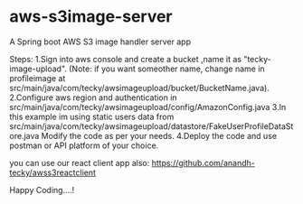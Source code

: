 # aws-s3image-server
A Spring boot AWS S3 image handler server app

Steps:
1.Sign into aws console and create a bucket ,name it as "tecky-image-upload".
(Note: if you want someother name, change name in profileimage at src/main/java/com/tecky/awsimageupload/bucket/BucketName.java).
2.Configure aws region and authentication in src/main/java/com/tecky/awsimageupload/config/AmazonConfig.java
3.In this example im using static users data from src/main/java/com/tecky/awsimageupload/datastore/FakeUserProfileDataStore.java
  Modify the code as per your needs.
4.Deploy the code and use postman or API platform of your choice.

you can use our react client app also:
https://github.com/anandh-tecky/awss3reactclient

Happy Coding....!

